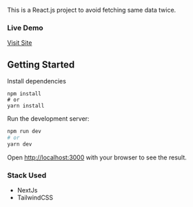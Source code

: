 This is a React.js project to avoid fetching same data twice.

### Live Demo
[Visit Site](https://student-data-demo-zeta.vercel.app/)

## Getting Started

Install dependencies
```
npm install
# or
yarn install
```

Run the development server:

```bash
npm run dev
# or
yarn dev
```

Open [http://localhost:3000](http://localhost:3000) with your browser to see the result.

### Stack Used
- NextJs
- TailwindCSS